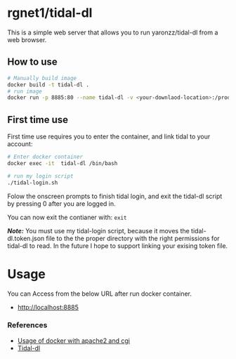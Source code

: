 # rgnet1/tidal-dl

This is a simple web server that allows you to run yaronzz/tidal-dl from a web
browser.

## How to use
```bash
# Manually build image
docker build -t tidal-dl .
# run image
docker run -p 8885:80 --name tidal-dl -v <your-downlaod-location>:/production/www/cgi-bin/download-d rgnet1/tidal-dl
```

## First time use
First time use requires you to enter the container, and link tidal to your account:

```bash
# Enter docker container
docker exec -it  tidal-dl /bin/bash

# run my login script
./tidal-login.sh
```
Folow the onscreen prompts to finish tidal login, and exit the tidal-dl script
by pressing 0 after you are logged in.

You can now exit the contianer with: ```exit ```

**_Note:_** You must use my tidal-login script, because it moves
the tidal-dl.token.json file to the the proper directory with the
right permissions for tidal-dl to read. In the future I hope to
support linking your exising token file.


# Usage
You can Access from the below URL after run docker container.  

* [http://localhost:8885](http://localhost:8885)


### References
* [Usage of docker with apache2 and cgi](https://github.com/pyohei/docker-cgi-python)
* [Tidal-dl](https://github.com/yaronzz/Tidal-Media-Downloader)
